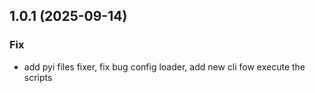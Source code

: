 ## 1.0.1 (2025-09-14)

### Fix

- add pyi files fixer, fix bug config loader, add new cli fow execute the scripts
